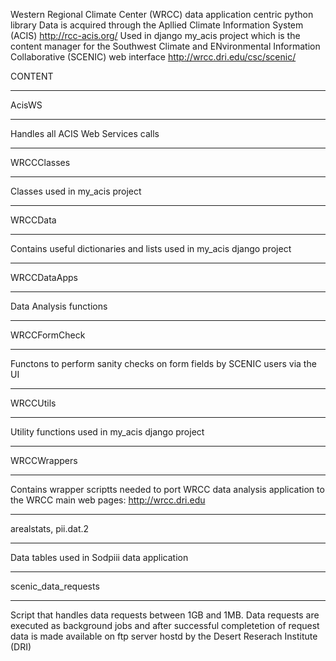 Western Regional Climate Center (WRCC) data application centric python library
Data is acquired through the Apllied Climate Information System (ACIS)
http://rcc-acis.org/
Used in django my_acis project which is the content manager for the 
Southwest Climate and ENvironmental Information Collaborative (SCENIC) web interface
http://wrcc.dri.edu/csc/scenic/

CONTENT

******
AcisWS
******
Handles all ACIS Web Services calls 

***********
WRCCClasses
***********
Classes used in my_acis project

********
WRCCData
********
Contains useful dictionaries and lists used in my_acis
django project

************
WRCCDataApps
************
Data Analysis functions 

*************
WRCCFormCheck
*************
Functons to perform sanity checks on form fields
by SCENIC users via the UI

*********
WRCCUtils
*********
Utility functions used in my_acis django project


************
WRCCWrappers
************
Contains wrapper scriptts needed to port WRCC data analysis application
to the WRCC main web pages: http://wrcc.dri.edu


**********************
arealstats, pii.dat.2
**********************
Data tables used in Sodpiii data application

********************
scenic_data_requests
********************
Script that handles data requests between 1GB and 1MB. 
Data requests are executed as background jobs and 
after successful completetion of request data is made
available on ftp server hostd by the Desert Reserach Institute (DRI)
